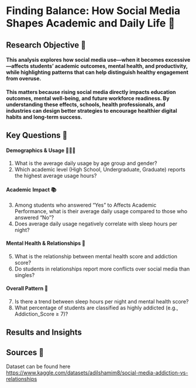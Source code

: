 # Finding Balance: How Social Media Shapes Academic and Daily Life 📲

## Research Objective 🔎
####  This analysis explores how social media use—when it becomes excessive—affects students’ academic outcomes, mental health, and productivity, while highlighting patterns that can help distinguish healthy engagement from overuse.
#### This matters because rising social media directly impacts education outcomes, mental well-being, and future workforce readiness. By understanding these effects, schools, health professionals, and industries can design better strategies to encourage healthier digital habits and long-term success.

## Key Questions 🔑
####  **Demographics & Usage 👨👩🧑**
1. What is the average daily usage by age group and gender?
2. Which academic level (High School, Undergraduate, Graduate) reports the highest average usage hours?

#### Academic Impact 📚
3. Among students who answered “Yes” to Affects Academic Performance, what is their average daily usage compared to those who answered “No”?
4. Does average daily usage negatively correlate with sleep hours per night?

#### Mental Health & Relationships 🧠
5. What is the relationship between mental health score and addiction score?
6. Do students in relationships report more conflicts over social media than singles?

#### Overall Pattern 🧩
7. Is there a trend between sleep hours per night and mental health score?
8. What percentage of students are classified as highly addicted (e.g., Addiction_Score ≥ 7)?

## Results and Insights 

## Sources 🔌
Dataset can be found here https://www.kaggle.com/datasets/adilshamim8/social-media-addiction-vs-relationships

